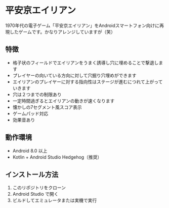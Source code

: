 # 平安京エイリアン

1970年代の電子ゲーム「平安京エイリアン」をAndroidスマートフォン向けに再現したゲームです。かなりアレンジしていますが（笑）

## 特徴

- 格子状のフィールドでエイリアンをうまく誘導し穴に埋めることで撃退します
- プレイヤーの向いている方向に対して穴掘り穴埋めができます
- エイリアンのプレイヤーに対する指向性はステージが進むにつれて上がっていきます
- 穴は２つまでの制限あり
- 一定時間過ぎるとエイリアンの動きが速くなります
- 懐かしの7セグメント風スコア表示
- ゲームパッド対応
- 効果音あり

## 動作環境

- Android 8.0 以上
- Kotlin + Android Studio Hedgehog（推奨）

## インストール方法

1. このリポジトリをクローン
2. Android Studio で開く
3. ビルドしてエミュレータまたは実機で実行
